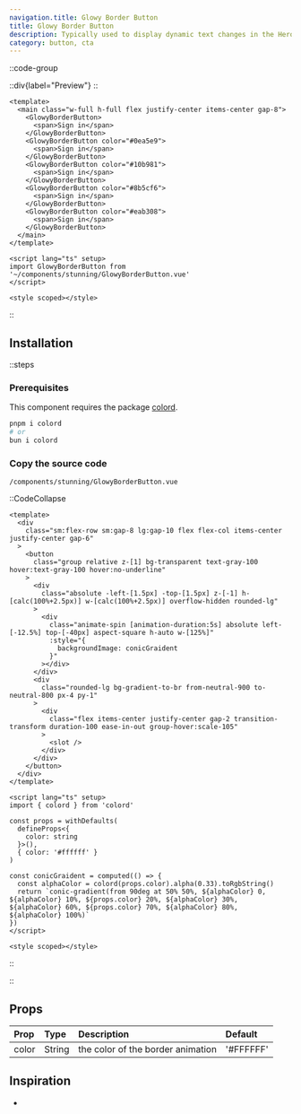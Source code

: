```yaml
---
navigation.title: Glowy Border Button
title: Glowy Border Button
description: Typically used to display dynamic text changes in the Hero Section.
category: button, cta
---
```


::code-group

::div{label="Preview"}
<Playground url="/playground/glowy-border-button"></Playground>
::

```vue [Code]
<template>
  <main class="w-full h-full flex justify-center items-center gap-8">
    <GlowyBorderButton>
      <span>Sign in</span>
    </GlowyBorderButton>
    <GlowyBorderButton color="#0ea5e9">
      <span>Sign in</span>
    </GlowyBorderButton>
    <GlowyBorderButton color="#10b981">
      <span>Sign in</span>
    </GlowyBorderButton>
    <GlowyBorderButton color="#8b5cf6">
      <span>Sign in</span>
    </GlowyBorderButton>
    <GlowyBorderButton color="#eab308">
      <span>Sign in</span>
    </GlowyBorderButton>
  </main>
</template>

<script lang="ts" setup>
import GlowyBorderButton from '~/components/stunning/GlowyBorderButton.vue'
</script>

<style scoped></style>
```

::

## Installation

::steps

### Prerequisites

This component requires the package [colord](https://github.com/omgovich/colord).

```bash
pnpm i colord
# or
bun i colord
```

### Copy the source code

`/components/stunning/GlowyBorderButton.vue`

::CodeCollapse

```vue
<template>
  <div
    class="sm:flex-row sm:gap-8 lg:gap-10 flex flex-col items-center justify-center gap-6"
  >
    <button
      class="group relative z-[1] bg-transparent text-gray-100 hover:text-gray-100 hover:no-underline"
    >
      <div
        class="absolute -left-[1.5px] -top-[1.5px] z-[-1] h-[calc(100%+2.5px)] w-[calc(100%+2.5px)] overflow-hidden rounded-lg"
      >
        <div
          class="animate-spin [animation-duration:5s] absolute left-[-12.5%] top-[-40px] aspect-square h-auto w-[125%]"
          :style="{
            backgroundImage: conicGraident
          }"
        ></div>
      </div>
      <div
        class="rounded-lg bg-gradient-to-br from-neutral-900 to-neutral-800 px-4 py-1"
      >
        <div
          class="flex items-center justify-center gap-2 transition-transform duration-100 ease-in-out group-hover:scale-105"
        >
          <slot />
        </div>
      </div>
    </button>
  </div>
</template>

<script lang="ts" setup>
import { colord } from 'colord'

const props = withDefaults(
  defineProps<{
    color: string
  }>(),
  { color: '#ffffff' }
)

const conicGraident = computed(() => {
  const alphaColor = colord(props.color).alpha(0.33).toRgbString()
  return `conic-gradient(from 90deg at 50% 50%, ${alphaColor} 0, ${alphaColor} 10%, ${props.color} 20%, ${alphaColor} 30%, ${alphaColor} 60%, ${props.color} 70%, ${alphaColor} 80%, ${alphaColor} 100%)`
})
</script>

<style scoped></style>
```

::

::

## Props

| Prop  | Type   | Description                       | Default   |
| :---- | :----- | :-------------------------------- | :-------- |
| color | String | the color of the border animation | '#FFFFFF' |

## Inspiration

-
